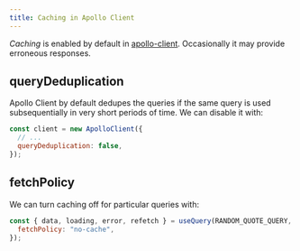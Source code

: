 ```yaml
---
title: Caching in Apollo Client
---
```


_Caching_ is enabled by default in [apollo-client](/knowledge/graphQL/apollo-client.md). Occasionally it may provide erroneous responses.

## queryDeduplication

Apollo Client by default dedupes the queries if the same query is used subsequentially in very short periods of time. We can disable it with:

```js
const client = new ApolloClient({
  // ...
  queryDeduplication: false,
});
```

## fetchPolicy

We can turn caching off for particular queries with:

```js
const { data, loading, error, refetch } = useQuery(RANDOM_QUOTE_QUERY, {
  fetchPolicy: "no-cache",
});
```
